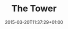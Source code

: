---
clipterms:
- Zoom Shot
commentary: ''
date: '2015-03-20T11:37:29+01:00'
director_first: Alfred
director_last: Hitchcock
film: Vertigo
length: 0:32
quicktime: the_tower.mov
source: 1999 Universal
title: The Tower
year: '1958'
---